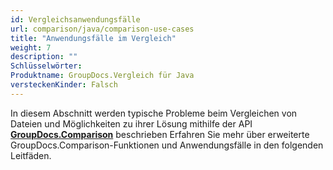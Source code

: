 ```yaml
---
id: Vergleichsanwendungsfälle
url: comparison/java/comparison-use-cases
title: "Anwendungsfälle im Vergleich"
weight: 7
description: ""
Schlüsselwörter:
Produktname: GroupDocs.Vergleich für Java
versteckenKinder: Falsch
---
```

In diesem Abschnitt werden typische Probleme beim Vergleichen von Dateien und Möglichkeiten zu ihrer Lösung mithilfe der API **[GroupDocs.Comparison](https://products.groupdocs.com/comparison/java)** beschrieben
Erfahren Sie mehr über erweiterte GroupDocs.Comparison-Funktionen und Anwendungsfälle in den folgenden Leitfäden.

